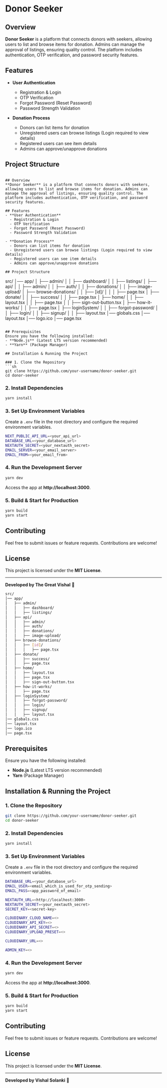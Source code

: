 # Donor Seeker

## Overview
**Donor Seeker** is a platform that connects donors with seekers, allowing users to list and browse items for donation. Admins can manage the approval of listings, ensuring quality control. The platform includes authentication, OTP verification, and password security features.

## Features
- **User Authentication**
  - Registration & Login
  - OTP Verification
  - Forgot Password (Reset Password)
  - Password Strength Validation

- **Donation Process**
  - Donors can list items for donation
  - Unregistered users can browse listings (Login required to view details)
  - Registered users can see item details
  - Admins can approve/unapprove donations

## Project Structure
```# Donor Seeker

## Overview
**Donor Seeker** is a platform that connects donors with seekers, allowing users to list and browse items for donation. Admins can manage the approval of listings, ensuring quality control. The platform includes authentication, OTP verification, and password security features.

## Features
- **User Authentication**
  - Registration & Login
  - OTP Verification
  - Forgot Password (Reset Password)
  - Password Strength Validation

- **Donation Process**
  - Donors can list items for donation
  - Unregistered users can browse listings (Login required to view details)
  - Registered users can see item details
  - Admins can approve/unapprove donations

## Project Structure
```
src/
│── app/
│   ├── admin/
│   │   ├── dashboard/
│   │   ├── listings/
│   ├── api/
│   │   ├── admin/
│   │   ├── auth/
│   │   ├── donations/
│   │   ├── image-upload/
│   ├── browse-donations/
│   │   ├── [id]/
│   │   │   ├── page.tsx
│   ├── donate/
│   │   ├── success/
│   │   ├── page.tsx
│   ├── home/
│   │   ├── layout.tsx
│   │   ├── page.tsx
│   │   ├── sign-out-button.tsx
│   ├── how-it-works/
│   │   ├── page.tsx
│   ├── loginSystem/
│   │   ├── forgot-password/
│   │   ├── login/
│   │   ├── signup/
│   │   ├── layout.tsx
│── globals.css
│── layout.tsx
│── logo.ico
│── page.tsx
```

## Prerequisites
Ensure you have the following installed:
- **Node.js** (Latest LTS version recommended)
- **Yarn** (Package Manager)

## Installation & Running the Project

### 1. Clone the Repository
```sh
git clone https://github.com/your-username/donor-seeker.git
cd donor-seeker
```

### 2. Install Dependencies
```sh
yarn install
```

### 3. Set Up Environment Variables
Create a `.env` file in the root directory and configure the required environment variables.
```sh
NEXT_PUBLIC_API_URL=<your_api_url>
DATABASE_URL=<your_database_url>
NEXTAUTH_SECRET=<your_nextauth_secret>
EMAIL_SERVER=<your_email_server>
EMAIL_FROM=<your_email_from>
```

### 4. Run the Development Server
```sh
yarn dev
```
Access the app at **http://localhost:3000**.

### 5. Build & Start for Production
```sh
yarn build
yarn start
```

## Contributing
Feel free to submit issues or feature requests. Contributions are welcome!

## License
This project is licensed under the **MIT License**.

---
**Developed by The Great Vishal** 🚀
```sh
src/
│── app/
│   ├── admin/
│   │   ├── dashboard/
│   │   ├── listings/
│   ├── api/
│   │   ├── admin/
│   │   ├── auth/
│   │   ├── donations/
│   │   ├── image-upload/
│   ├── browse-donations/
│   │   ├── [id]/
│   │   │   ├── page.tsx
│   ├── donate/
│   │   ├── success/
│   │   ├── page.tsx
│   ├── home/
│   │   ├── layout.tsx
│   │   ├── page.tsx
│   │   ├── sign-out-button.tsx
│   ├── how-it-works/
│   │   ├── page.tsx
│   ├── loginSystem/
│   │   ├── forgot-password/
│   │   ├── login/
│   │   ├── signup/
│   │   ├── layout.tsx
│── globals.css
│── layout.tsx
│── logo.ico
│── page.tsx
```

## Prerequisites
Ensure you have the following installed:
- **Node.js** (Latest LTS version recommended)
- **Yarn** (Package Manager)

## Installation & Running the Project

### 1. Clone the Repository
```sh
git clone https://github.com/your-username/donor-seeker.git
cd donor-seeker
```

### 2. Install Dependencies
```sh
yarn install
```

### 3. Set Up Environment Variables
Create a `.env` file in the root directory and configure the required environment variables.
```sh
DATABASE_URL=<your_database_url>
EMAIL_USER=<email_which_is_used_for_otp_sending>
EMAIL_PASS=<app_password_of_email>

NEXTAUTH_URL=<http://localhost:3000>
NEXTAUTH_SECRET=<your_nextauth_secret>
SECRET_KEY=<secret-key>

CLOUDINARY_CLOUD_NAME=<>
CLOUDINARY_API_KEY=<>
CLOUDINARY_API_SECRET=<>
CLOUDINARY_UPLOAD_PRESET=<>

CLOUDINARY_URL=<>

ADMIN_KEY=<>
```

### 4. Run the Development Server
```sh
yarn dev
```
Access the app at **http://localhost:3000**.

### 5. Build & Start for Production
```sh
yarn build
yarn start
```

## Contributing
Feel free to submit issues or feature requests. Contributions are welcome!

## License
This project is licensed under the **MIT License**.

---
**Developed by Vishal Solanki** 🚀